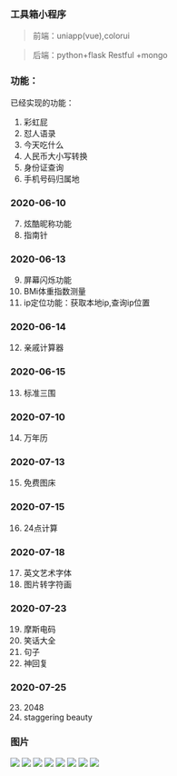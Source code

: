 ### 工具箱小程序

> 前端：uniapp(vue),colorui

> 后端：python+flask Restful +mongo



###  功能：
已经实现的功能：

1. 彩虹屁
2. 怼人语录
3. 今天吃什么
4. 人民币大小写转换
5. 身份证查询
6. 手机号码归属地

### 2020-06-10
7. 炫酷昵称功能
8. 指南针

### 2020-06-13
9. 屏幕闪烁功能
10. BMi体重指数测量
11. ip定位功能：获取本地ip,查询ip位置

### 2020-06-14
12. 亲戚计算器

### 2020-06-15
13. 标准三围

### 2020-07-10

14. 万年历

### 2020-07-13

15. 免费图床

### 2020-07-15

16. 24点计算

### 2020-07-18

17. 英文艺术字体
18. 图片转字符画

### 2020-07-23

19. 摩斯电码
20. 笑话大全
21. 句子
22. 神回复

### 2020-07-25

23. 2048
24. staggering beauty

### 图片

![](https://wngj.oss-cn-shenzhen.aliyuncs.com/9841596349481_.pic.jpg?x-oss-process=style/suolvetu)
![](https://wngj.oss-cn-shenzhen.aliyuncs.com/9851596349482_.pic.jpg?x-oss-process=style/suolvetu)
![](https://wngj.oss-cn-shenzhen.aliyuncs.com/9861596349483_.pic.jpg?x-oss-process=style/suolvetu)
![](https://wngj.oss-cn-shenzhen.aliyuncs.com/9871596349484_.pic.jpg?x-oss-process=style/suolvetu)
![](https://wngj.oss-cn-shenzhen.aliyuncs.com/9881596349485_.pic.jpg?x-oss-process=style/suolvetu)
![](https://wngj.oss-cn-shenzhen.aliyuncs.com/9891596349486_.pic.jpg?x-oss-process=style/suolvetu)
![](https://wngj.oss-cn-shenzhen.aliyuncs.com/9901596349487_.pic.jpg?x-oss-process=style/suolvetu)
![](https://wngj.oss-cn-shenzhen.aliyuncs.com/9911596349488_.pic.jpg?x-oss-process=style/suolvetu)
